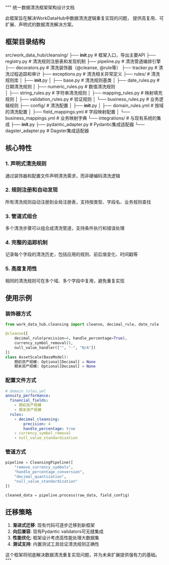 """
统一数据清洗框架架构设计文档

此框架旨在解决WorkDataHub中数据清洗逻辑重复实现的问题，
提供高复用、可扩展、声明式的数据清洗解决方案。

## 框架目录结构

src/work_data_hub/cleansing/
├── __init__.py                 # 框架入口，导出主要API
├── registry.py                 # 清洗规则注册表和发现机制
├── pipeline.py                 # 清洗管道编排引擎
├── decorators.py               # 清洗装饰器（@cleanse, @rule等）
├── tracker.py                  # 清洗过程追踪和审计
├── exceptions.py               # 清洗相关异常定义
├── rules/                      # 清洗规则库
│   ├── __init__.py
│   ├── base.py                 # 清洗规则基类
│   ├── date_rules.py           # 日期清洗规则
│   ├── numeric_rules.py        # 数值清洗规则  
│   ├── string_rules.py         # 字符串清洗规则
│   ├── mapping_rules.py        # 映射填充规则
│   ├── validation_rules.py     # 验证规则
│   └── business_rules.py       # 业务逻辑规则
├── config/                     # 清洗配置
│   ├── __init__.py
│   ├── domain_rules.yml        # 按域的清洗配置
│   ├── field_mappings.yml      # 字段映射配置
│   └── business_mappings.yml   # 业务映射字典
└── integrations/               # 与现有系统的集成
    ├── __init__.py
    ├── pydantic_adapter.py     # Pydantic集成适配器
    └── dagster_adapter.py      # Dagster集成适配器

## 核心特性

### 1. 声明式清洗规则
通过装饰器和配置文件声明清洗需求，而非硬编码清洗逻辑

### 2. 规则注册和自动发现
所有清洗规则自动注册到全局注册表，支持按类型、字段名、业务规则查找

### 3. 管道式组合
多个清洗步骤可以组合成清洗管道，支持条件执行和错误处理

### 4. 完整的追踪机制
记录每个字段的清洗历史，包括应用的规则、前后值变化、时间戳等

### 5. 高度复用性
相同的清洗规则可在多个域、多个字段中复用，避免重复实现

## 使用示例

### 装饰器方式
```python
from work_data_hub.cleansing import cleanse, decimal_rule, date_rule

@cleanse([
    decimal_rule(precision=4, handle_percentage=True),
    currency_symbol_removal(),
    null_value_handler(["", "-", "N/A"])
])
class AssetScale(BaseModel):
    期初资产规模: Optional[Decimal] = None
    期末资产规模: Optional[Decimal] = None
```

### 配置文件方式
```yaml
# domain_rules.yml
annuity_performance:
  financial_fields:
    - 期初资产规模
    - 期末资产规模
  rules:
    - decimal_cleansing:
        precision: 4
        handle_percentage: true
    - currency_symbol_removal
    - null_value_standardization
```

### 管道方式
```python
pipeline = CleansingPipeline([
    "remove_currency_symbols",
    "handle_percentage_conversion", 
    "decimal_quantization",
    "null_value_standardization"
])

cleaned_data = pipeline.process(raw_data, field_config)
```

## 迁移策略

1. **渐进式迁移**: 现有代码可逐步迁移到新框架
2. **向后兼容**: 现有Pydantic validators可无缝集成
3. **性能优化**: 框架设计考虑高性能处理大数据集
4. **测试支持**: 内置测试工具验证清洗规则正确性

这个框架将彻底解决数据清洗重复实现问题，并为未来扩展提供强有力的基础。
"""